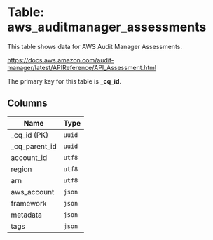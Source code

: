 # Table: aws_auditmanager_assessments

This table shows data for AWS Audit Manager Assessments.

https://docs.aws.amazon.com/audit-manager/latest/APIReference/API_Assessment.html

The primary key for this table is **_cq_id**.

## Columns

| Name          | Type          |
| ------------- | ------------- |
|_cq_id (PK)|`uuid`|
|_cq_parent_id|`uuid`|
|account_id|`utf8`|
|region|`utf8`|
|arn|`utf8`|
|aws_account|`json`|
|framework|`json`|
|metadata|`json`|
|tags|`json`|